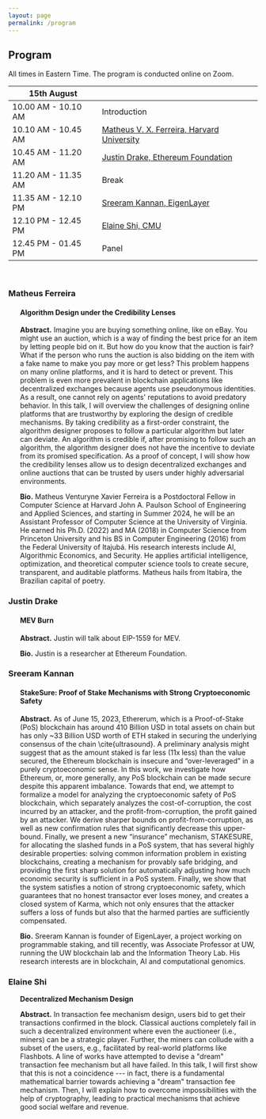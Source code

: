 ```yaml
---
layout: page
permalink: /program
---
```


## Program
All times in Eastern Time. The program is conducted online on Zoom.


| 15th August          |              |
| ------------------- | ------------ |
| 10.00 AM - 10.10 AM | Introduction |
| 10.10 AM - 10.45 AM | [Matheus V. X. Ferreira, Harvard University](#matheus-ferreira) |
| 10.45 AM - 11.20 AM | [Justin Drake, Ethereum Foundation](#justin-drake) |
| 11.20 AM - 11.35 AM | Break | 
| 11.35 AM - 12.10 PM | [Sreeram Kannan, EigenLayer](#sreeram-kannan) |
| 12.10 PM - 12.45 PM | [Elaine Shi, CMU](#elaine-shi) |
| 12.45 PM - 01.45 PM | Panel | 

<br>

### Matheus Ferreira

<ul>
  <h4> Algorithm Design under the Credibility Lenses </h4>
  </ul>
<ul>
  <b>Abstract.</b> Imagine you are buying something online, like on eBay. You might use an auction, which is a way of finding the best price for an item by letting people bid on it. But how do you know that the auction is fair? What if the person who runs the auction is also bidding on the item with a fake name to make you pay more or get less? This problem happens on many online platforms, and it is hard to detect or prevent. This problem is even more prevalent in blockchain applications like decentralized exchanges because agents use pseudonymous identities. As a result, one cannot rely on agents' reputations to avoid predatory behavior. In this talk, I will overview the challenges of designing online platforms that are trustworthy by exploring the design of credible mechanisms. By taking credibility as a first-order constraint, the algorithm designer proposes to follow a particular algorithm but later can deviate. An algorithm is credible if, after promising to follow such an algorithm, the algorithm designer does not have the incentive to deviate from its promised specification. As a proof of concept, I will show how the credibility lenses allow us to design decentralized exchanges and online auctions that can be trusted by users under highly adversarial environments.

  </ul>

  <ul>
  <b>Bio.</b> Matheus Venturyne Xavier Ferreira is a Postdoctoral Fellow in Computer Science at Harvard John A. Paulson School of Engineering and Applied Sciences, and starting in Summer 2024, he will be an Assistant Professor of Computer Science at the University of Virginia. He earned his Ph.D. (2022) and MA (2018) in Computer Science from Princeton University and his BS in Computer Engineering (2016) from the Federal University of Itajubá. His research interests include AI, Algorithmic Economics, and Security. He applies artificial intelligence, optimization, and theoretical computer science tools to create secure, transparent, and auditable platforms. Matheus hails from Itabira, the Brazilian capital of poetry.
</ul>
    
### Justin Drake
<ul>
<h4> MEV Burn </h4>
</ul>
<ul>
  <b>Abstract.</b> Justin will talk about EIP-1559 for MEV.
</ul>

<ul>
  <b>Bio.</b> Justin is a researcher at Ethereum Foundation.
</ul>

### Sreeram Kannan
<ul>
<h4> StakeSure: Proof of Stake Mechanisms with Strong Cryptoeconomic Safety</h4>
  </ul>

<ul>
<b>Abstract.</b> As of June 15, 2023, Ethererum, which is a Proof-of-Stake (PoS) blockchain has around 410 Billion USD in total assets on chain but has only ~33 Billion USD worth of ETH staked in securing the underlying consensus of the chain \cite{ultrasound}. A preliminary analysis might suggest that as the amount staked is far less (11x less) than the value secured, the Ethereum blockchain is insecure and “over-leveraged” in a purely cryptoeconomic sense. In this work, we investigate how Ethereum, or, more generally, any PoS blockchain can be made secure despite this apparent imbalance. Towards that end, we attempt to formalize a model for analyzing the cryptoeconomic safety of PoS blockchain, which separately analyzes the cost-of-corruption, the cost incurred by an attacker, and the profit-from-corruption, the profit gained by an attacker. We derive sharper bounds on profit-from-corruption, as well as new confirmation rules that significantly decrease this upper-bound. Finally, we present a new “insurance” mechanism, STAKESURE, for allocating the slashed funds in a PoS system, that has several highly desirable properties: solving common information problem in existing blockchains, creating a mechanism for provably safe bridging, and providing the first sharp solution for automatically adjusting how much economic security is sufficient in a PoS system. Finally, we show that the system satisfies a notion of strong cryptoeconomic safety, which guarantees that no honest transactor ever loses money, and creates a closed system of Karma, which not only ensures that the attacker suffers a loss of funds but also that the harmed parties are sufficiently compensated.
  </ul>

<ul>
<b>Bio.</b> Sreeram Kannan is founder of EigenLayer, a project working on programmable staking, and till recently, was Associate Professor at UW, running the UW blockchain lab and the Information Theory Lab. His research interests are in blockchain, AI and computational genomics. 
  </ul>

### Elaine Shi

<ul>
<b>Decentralized Mechanism Design</b>
</ul>

<ul>
<b>Abstract.</b> In transaction fee mechanism design, users bid to get their transactions confirmed in the block. Classical auctions completely fail in such a decentralized environment where even the auctioneer (i.e., miners) can be a strategic player. Further, the miners can collude with a subset of the users, e.g., facilitated by real-world platforms like Flashbots. A line of works have attempted to devise a "dream" transaction fee mechanism but all have failed. In this talk, I will first show that this is not a coincidence --- in fact, there is a fundamental mathematical barrier towards achieving a "dream" transaction fee mechanism. Then, I will explain how to overcome impossibilities with the help of cryptography, leading to practical mechanisms that achieve good social welfare and revenue.
</ul>
